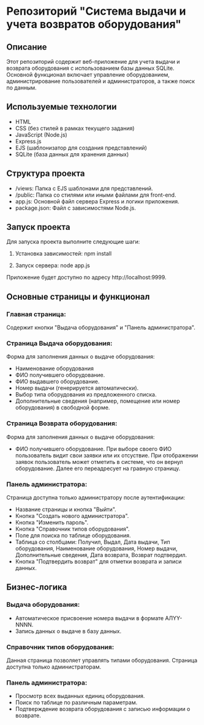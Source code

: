 # Репозиторий "Система выдачи и учета возвратов оборудования"

## Описание
Этот репозиторий содержит веб-приложение для учета выдачи и возврата оборудования с использованием базы данных SQLite. Основной функционал включает управление оборудованием, администрирование пользователей и администраторов, а также поиск по данным.

## Используемые технологии
- HTML
- CSS (без стилей в рамках текущего задания)
- JavaScript (Node.js)
- Express.js
- EJS (шаблонизатор для создания представлений)
- SQLite (база данных для хранения данных)

## Структура проекта
- /views: Папка с EJS шаблонами для представлений.
- /public: Папка со стилями или иными файлами для front-end.
- app.js: Основной файл сервера Express и логики приложения.
- package.json: Файл с зависимостями Node.js.

## Запуск проекта
Для запуска проекта выполните следующие шаги:

1. Установка зависимостей:
npm install

2. Запуск сервера:
node app.js

Приложение будет доступно по адресу http://localhost:9999.

## Основные страницы и функционал
### Главная страница:
Содержит кнопки "Выдача оборудования" и "Панель администратора".

### Страница Выдача оборудования:
Форма для заполнения данных о выдаче оборудования:
- Наименование оборудования
- ФИО получившего оборудование.
- ФИО выдавшего оборудование.
- Номер выдачи (генерируется автоматически).
- Выбор типа оборудования из предложенного списка.
- Дополнительные сведения (например, помещение или номер оборудования) в свободной форме.

### Страница Возврата оборудования:
Форма для заполнения данных о выдаче оборудования:
- ФИО получившего оборудование.
При выборе своего ФИО пользователь видит свои заявки или их отсуствие. При отображении заявок пользователь может отметить в системе, что он вернул оборудование. Далее его переадресует на гравную страницу.

### Панель администратора:
Страница доступна только администратору после аутентификации:
- Название страницы и кнопка "Выйти".
- Кнопка "Создать нового администратора".
- Кнопка "Изменить пароль".
- Кнопка "Справочник типов оборудования".
- Поле для поиска по таблице оборудования.
- Таблица со столбцами: Получил, Выдал, Дата выдачи, Тип оборудования, Наименование оборудования, Номер выдачи, Дополнительные сведения, Дата возврата, Возврат подтвердил.
- Кнопка "Подтвердить возврат" для отметки возврата и записи данных.

## Бизнес-логика
### Выдача оборудования:
- Автоматическое присвоение номера выдачи в формате АЛYY-NNNN.
- Запись данных о выдаче в базу данных.

### Справочник типов оборудования:
Данная страница позволяет управлять типами оборудования. Страница доступна только администраторам.

### Панель администратора:
- Просмотр всех выданных единиц оборудования.
- Поиск по таблице по различным параметрам.
- Подтверждение возврата оборудования с записью информации о возврате.